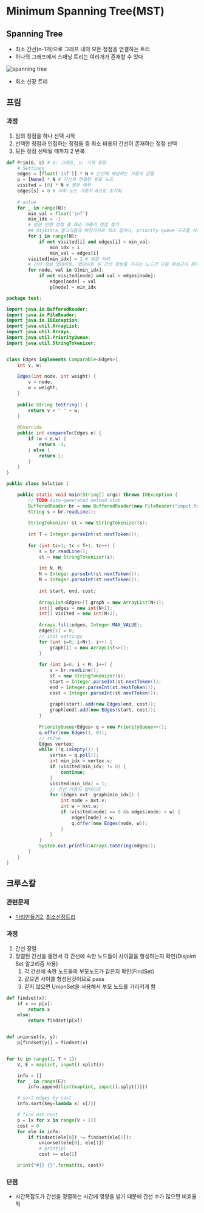 # Minimum Spanning Tree(MST)

## Spanning Tree

* 최소 간선(n-1개)으로 그래프 내의 모든 정점을 연결하는 트리
* 하나의 그래프에서 스패닝 트리는 여러개가 존재할 수 있다

![spanning tree](assets/spanning_trees.jpg)

* 최소 신장 트리



## 프림

### 과정

1. 임의 정점을 하나 선택 시작
2. 선택한 정점과 인접하는 정점들 중 최소 비용의 간선이 존재하는 정점 선택
3. 모든 정점 선택될 때까지 2 반복

```python
def Prim(G, s) # G: 그래프, s: 시작 정점
	# Settings
    edges = [float('inf')] * N # 간선에 해당하는 가중치 값들
    p = [None] * N # 자신과 연결된 부모 노드
    visited = [0] * N # 방문 여부
    edges[s] = 0 # 시작 노드 가중치 0으로 초기화    
    
    # solve 
    for _ in range(N):
        min_val = float('inf')
        min_idx = -1
        # 방문 안한 정점 중 최소 가중치 정점 찾기
        ## dijkstra 알고리즘과 마찬가지로 최소 힙이나, priority queue 구조를 사용하면 불필요한 연산을 줄일 수 있어 빨라진다.
        for i in range(N):
            if not visited[i] and edges[i] < min_val:
                min_idx = i
                min_val = edges[i]
       	visited[min_idx] = 1 # 방문 처리
        # 간선 정보 업데이트, 업데이트 된 간선 정보를 가지는 노드가 다음 후보군이 된다.
        for node, val in G[min_idx]:
            if not visited[node] and val < edges[node]:
                edges[node] = val
                p[node] = min_idx

```

```java
package test;

import java.io.BufferedReader;
import java.io.FileReader;
import java.io.IOException;
import java.util.ArrayList;
import java.util.Arrays;
import java.util.PriorityQueue;
import java.util.StringTokenizer;


class Edges implements Comparable<Edges>{
	int v, w;
	
	Edges(int node, int weight) {
		v = node;
		w = weight;
	}
	
	public String toString() {
		return v + " " + w;
	}
	
	@Override
	public int compareTo(Edges e) {
		if (w < e.w) {
			return -1;
		} else {
			return 1;
		}
	}
}

public class Solution {

	public static void main(String[] args) throws IOException {
		// TODO Auto-generated method stub
		BufferedReader br = new BufferedReader(new FileReader("input.txt"));
		String s = br.readLine();
		
		StringTokenizer st = new StringTokenizer(s);
		
		int T = Integer.parseInt(st.nextToken());
		
		for (int tc=1; tc < T+1; tc++) {
			s = br.readLine();
			st = new StringTokenizer(s);
			
			int N, M;
			N = Integer.parseInt(st.nextToken());
			M = Integer.parseInt(st.nextToken());
			
			int start, end, cost;
			
			ArrayList<Edges>[] graph = new ArrayList[N+1];
			int[] edges = new int[N+1];
			int[] visited = new int[N+1];
			
			Arrays.fill(edges, Integer.MAX_VALUE);
			edges[1] = 0;
			// init settings
			for (int i=0; i<N+1; i++) {
				graph[i] = new ArrayList<>();
			}
			
			for (int i=0; i < M; i++) {
				s = br.readLine();
				st = new StringTokenizer(s);
				start = Integer.parseInt(st.nextToken());
				end = Integer.parseInt(st.nextToken());
				cost = Integer.parseInt(st.nextToken());
				
				graph[start].add(new Edges(end, cost));
				graph[end].add(new Edges(start, cost));
			}
			
			PriorityQueue<Edges> q = new PriorityQueue<>();
			q.offer(new Edges(1, 0));
			// solve
			Edges vertex;
			while (!q.isEmpty()) {
				vertex = q.poll();
				int min_idx = vertex.v;
				if (visited[min_idx] != 0) {
					continue;
				}
				visited[min_idx] = 1;
				// 간선 가중치 업데이트
				for (Edges nxt: graph[min_idx]) {
					int node = nxt.v;
					int w = nxt.w;
					if (visited[node] == 0 && edges[node] > w) {
						edges[node] = w;
						q.offer(new Edges(node, w));
					}
				}
			}
			System.out.println(Arrays.toString(edges));
		}
	}
}
```



## 크루스칼

### 관련문제

* [다리만들기2](/Algorithm/Baekjoon/다리만들기2/17472.py), [최소신장트리](/Algorithm/Samsung/2기서울1반10월17일이현빈/5249_최소신장트리.py)

### 과정

1. 간선 정렬
2. 정렬된 간선을 돌면서 각 간선에 속한 노드들이 사이클을 형성하는지 확인(Disjoint Set 알고리즘 사용)
   1. 각 간선에 속한 노드들의 부모노드가 같은지 확인(FindSet)
   2. 같으면 사이클 형성된것이므로 pass
   3. 같지 않으면 UnionSet을 사용해서 부모 노드를 가리키게 함

```python
def findset(x):
    if x == p[x]:
        return x
    else:
        return findset(p[x])


def unionset(x, y):
    p[findset(y)] = findset(x)


for tc in range(1, T + 1):
    V, E = map(int, input().split())

    info = []
    for _ in range(E):
        info.append(list(map(int, input().split())))

    # sort edges by cost
    info.sort(key=lambda x: x[2])

    # find mst cost
    p = [x for x in range(V + 1)]
    cost = 0
    for ele in info:
        if findset(ele[0]) != findset(ele[1]):
            unionset(ele[0], ele[1])
            # print(p)
            cost += ele[2]

    print("#{} {}".format(tc, cost))
```

### 단점

* 시간복잡도가 간선을 정렬하는 시간에 영향을 받기 때문에 간선 수가 많으면 비효율적